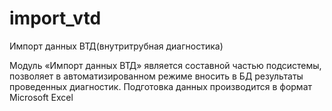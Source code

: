 # import_vtd

Импорт данных ВТД(внутритрубная диагностика)

Модуль «Импорт данных ВТД» является составной частью подсистемы, позволяет в автоматизированном режиме вносить в БД результаты проведенных диагностик. Подготовка данных производится в формат Microsoft Excel

